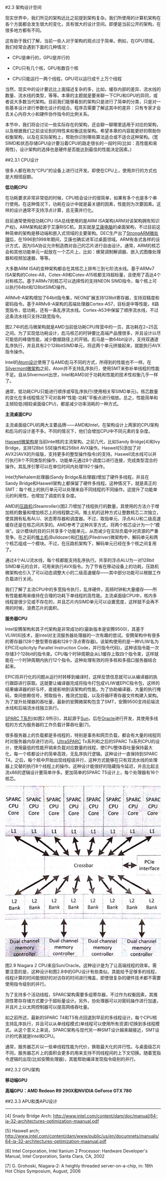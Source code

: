 #2.3 架构设计空间

现实世界中，我们所见的架构远比之前提到架构复杂。我们所使用的计算机架构在各个方面都会发生很大的变化，具有很大的设计空间。即便是当前公开的架构，在很多地方都有不同。

这有助于我们了解，当前一些人对于架构的观点过于简单。例如，在GPU领域，我们经常会遇到下面的几种情况：

- CPU是串行的，GPU是并行的

- CPU只有几个核，GPU有数百个核

- CPU只能运行一两个线程，GPU可以运行成千上万个线程

当然，现实中的设计要远比上面描述复杂的多，比如，缓存内部的差异、流水线的数量、流水线的类型，等等。本章的主题就是要来聊一下CPU和GPU的异同，或者说大多数当代架构。目前我们能够看到的架构只是进行了简单的分类，只是对一些基本设计进行参数化设计的组合。程序员需要了解这其中的差异：只有专家才会去关心内存大小和硬件协作指令的比例关系。

本节中，我们将会讨论一些实际存在的架构，还会聊一聊哪里适用于对应的架构，以及根据我们之前谈论到的特性来权衡这些架构。希望本章的内容能更好的帮助你权衡架构，以及在实际架构上，帮助你识别哪些算法适合或不适合这种架构。(宽SIMD和状态存储GPU设计要沿着CPU的路走很长的一段时间(比如：高性能和易用性)，设计架构的选择也是硬件是否能达到最佳的性能决定因素。)

##2.3.1 CPU设计

很多人都在称为“CPU”的设备上进行过开发。即使在CPU上，使用并行的方式也是大相径庭额。

**低功耗CPU**

在功耗要求非常非常低的时候，CPU核会设计的很简单，如果有多个也是多个串行使用。在这种情况下，功耗在设计中就是最关键的因素，性能则为次要因素。这样的设计通常不支持浮点计算，且无需并行化。

目前通常使用低功耗CPU ISA总线使用的是ARM ISA架构(ARM对该架构拥有知识产权)。ARM架构起源于艾康RISC机，其实就是[艾康电脑](https://zh.wikipedia.org/wiki/%E8%89%BE%E5%BA%B7%E9%9B%BB%E8%85%A6)的桌面架构，不过目前这种简单的架构是移动端和嵌入式领域的主要架构。DEC生产出了[StrongARM微处理](https://zh.wikipedia.org/wiki/StrongARM)后，在1996到1998年期间，艾康也确实进军过桌面领域。ARM有各式各样的设计方式，因为ISA协议允许制造商对自己的芯片进行自由设计。通常，ARM的核芯会和其他功能单元一起放在一个芯片上，比如：蜂窝调制解调器、嵌入式图像处理器和视频加速器，等等。

大多数ARM ISA的变种架构都会在其核芯上排布三到七阶流水线。基于ARMv7 ISA架构的Cotex-A8，Cotex-A9和Cotex-A15核都支持超标量，且使用了高达4个对称核芯。基于ARMv7的核芯可以选择性的支持NEON SIMD指令，每个核上可以执行64bit和128bitSIMD操作。

ARMv8-A架构增加了64bit指令集，NEON扩展支持128bit寄存器，支持双精度和密码指令。基于ARMv8-A架构的高端处理器Cortex-A57，目标是中等性能，8路宽指令，低功耗，还有一条乱序流水线。Cortex-A53中保留了顺序流水线，不过这条流水线只支持2路宽指令。

图2.7中的彪马微架构就是AMD当前低功耗CPU阵营中的一员，其功耗在2~25瓦之间。为了实现低功耗设计，彪马核芯的时钟要比高端产品慢很多，并且设计以尽可能低的峰值性能，减少数据路径上的开销。彪马是一款64bit设计，支持双通道乱序执行，并且具有2个128bitSIMD单元，将这两个单元拼接起来，就能执行AVX指令操作。

Intel的[Atom设计](https://zh.wikipedia.org/wiki/%E8%8B%B1%E7%89%B9%E7%88%BEAtom)使用了与AMD彪马不同的方式，所得到的性能也不一样。在[Silvermont微架构](https://en.wikipedia.org/wiki/Silvermont)之前，Atom并不支持乱序执行，使用SMT来弥补单线程的性能不足。自从Silvermont出世，Intel和AMD对于功耗和性能的技术性权衡几乎一样了。

通常，低功耗CPU只能进行顺序或窄乱序执行(使用相关窄SIMD单元)。核芯数量的变化在多线程情况下可对各种“性能-功耗”平衡点进行缩放。总之，性能简单和主频较低(相较桌面级CPU)，都是减少功率消耗的一种方式。

**主流桌面CPU**

主流桌面级CPU的两大主要品牌——AMD和Intel，在架构设计上两家的CPU架构和彪马的设计差不多。不同的情况下，他们会增加CPU中不同元素的复杂度。

[Haswell微架构](https://zh.wikipedia.org/wiki/Haswell%E5%BE%AE%E6%9E%B6%E6%A7%8B)是当前Intel核的主流架构。之前几代，比如Sandy Bridge[4]和Ivy Bridge，支持128bit SSE操作和256bit AVX操作。Haswell[5]添加了对AVX2(AVX的升级版，支持更多的整型操作指令)的支持。Haswell流水线可以并行执行8个不同类型的操作，功能单元通过8个调度口进行连接，完成类型混合的操作。其乱序引擎可以在单位时间内处理192个操作。

Intel为Nehalem处理器(Sandy Bridge系处理器)增加了硬件多线程，并且在Sandy Bridge和Haswell架构上都保留了硬件多线程。这种情况下，就是真正的SMT：每个核上的执行单元可以处理来自不同线程的不同操作。这提升了功能单元的利用性，也增加了调度的复杂度。

AMD的[压路机](https://zh.wikipedia.org/wiki/AMD_Steamroller)(Steamroller)(图2.7)增加了线程执行的数量，其使用的方法介于增加核的数量和增加核芯上的线程数之间。推土机的这种方式让整数核芯二次独立，使其拥有私有ALU、状态寄存器和调度器。不过，取指单元、浮点ALU和二级高速缓存还是在核芯间共享的。AMD参考了这种共享方式，将两个核芯设计为一个“模块”。设计模块的目的只共享多个功能单元，从而减少在实际负载中对资源的严重竞争。在之前的[推土机](https://zh.wikipedia.org/wiki/AMD_Bulldozer)(Bulldozer)和[打桩机](https://zh.wikipedia.org/wiki/AMD_Piledriver)(Piledriver)微架构中，解码单元和两个核芯组成一个模块。不过，在压路机架构下，解码单元已经在多个核之间复用了。

通过4个ALU流水线，每个核都能支持乱序执行。共享的浮点ALU为一对128bit SIMD单元的合并，可用来执行AVX指令。为了节省在移动设备上的功耗，压路机微架构也引入了可以动态调整大小的二级高速缓存——其中部分功能可以根据工作负载进行关闭。

我们了解了主流CPU中的多宽指令执行，乱序硬件，高频时钟和大量缓存——所有性能都用来维持在合理的功耗下单线程的高性能。主流桌面级CPU中，核内多线程是很少见或不存在的，并且芯片内SIMD单元可以设置宽度，这样就不会再不用的时候，浪费芯片的面积。

**服务器CPU**

Intel安腾架构和其子代架构是非常成功的(最新版本是安腾9500)，其基于VLIW[6]技术，是Intel对主流服务器处理器的一次有趣的尝试。安腾架构中有很多的寄存器(128个整型寄存器和128个浮点寄存器)。该架构使用的是一种VLIW名为EPIC(Explicityly Parallel Instruction Code，并行指令代码)，这种该指令能一次存储3个128bit的指令束。CPU每个时钟周期会从L1缓存上取四个指令束，这样就能在一个时钟周期内执行12个指令。这种处理有效的将多核和多插口服务器结合起来。

EPIC将并行化的问题从运行时转移到编译时，这样反馈信息就可以从编译器的执行跟踪进行获取。这就要让编译器完成将指令打包成VLIW或EPIC指令包，这样的结果编译器的好与坏，直接影响到该架构的性能。为了协助编译器，大量的执行掩码，束间依赖信号，预取指令，推测式加载，以及将循环寄存器文件构建入架构。为了提升处理器的吞吐量，最新的安腾微架构包含了SMT，安腾9500支持前端流水线和后端流水线独立执行。

[SPARC T系列](https://en.wikipedia.org/wiki/SPARC_T-Series)(如图2.9所示)，其起源于[Sun](https://zh.wikipedia.org/wiki/%E6%98%87%E9%99%BD)，后在[Oracle](https://zh.wikipedia.org/wiki/%E7%94%B2%E9%AA%A8%E6%96%87%E5%85%AC%E5%8F%B8)进行开发，其使用多线程的方式为服务器的工作负载计算吞吐量[7]。

很多服务器上的负载都是多线程的，特别是事务和网页负载，都会有大量的线程同时对服务器内存进行访问。[UltraSPARC](https://zh.wikipedia.org/wiki/SPARC) Tx系列和之后的SPARC Tx系列CPU的设计，使用最低的性能开销来负载对应数量的线程，使CPU整体吞吐量保持最大化，每一个核都设计的简单高效，无乱序执行逻辑。这种设计一直保持到SPARC T4。之后，每个核中开始出现线程级并行，这种方式能够在只有双流水线的处理器上交替的执行8个线程上的操作。这种设计能很好的隐藏指令延迟，并且比起主流x86的逻辑设计要简单许多。更加简单的SPARC T5设计上，每个处理器有16个核芯。

![](../../images/chapter2/2-9.png)

图2.9 Niagara 2 CPU来自Sun/Oracle。这种设计是为了让高端线程的效率。需要注意的是，这种设计和图2.8中的GPU设计有些类似。其能给予足够多的线程，线程计算的时间能很好的对访存的时间进行掩盖，即使很复杂的硬件技术都不需要使用指令级别的并行。

为了支持多个活动线程，SPARC架构需要多组寄存器，不过作为权衡因素，其推测性寄存存储方式要少于超标量设计。另外，协处理器可以对密码操作进行加速，并且片上以太网控制器可以提高网络吞吐量。

如之前所述，最新的SPARC T4和T5有点回退到早前的多线程设计。每个CPU核支持乱序执行，并且可以从单线程模式(单线程可以使用所有资源)切换到多线程模式。从这个意义上来说，SPARC架构与现代另一种SMT设计越来越接近，SMT设计的代表就是Intel和CPU。

通常，服务器芯片以一些单线程性能为代价，换取最大化的并行性。与桌面级芯片不同，服务器芯片上的面积会更多的用来支持不同线程间的上下文切换。随着宽指令逻辑的出现(比如安腾处理器)，其能帮助编译发现指令级别的并行。

##2.3.2 GPU架构

**移动端GPU**

**高端GPU：AMD Redeon R9 290X和NVIDIA GeForce GTX 780**

##2.3.3 APU和类APU设计

-------

[4] Snady Bridge Arch; http://www.intel.com/content/dam/doc/manual/64-ia-32-architectures-optimization-maanual.pdf

[5] Haswell arch; http://www.intel.com/content/dam/www/public/us/en/documnets/manuals/64-ia-32-architectures-optimization-maanual.pdf

[6] Intel Corporation, Intel Itanium 2 Processor: Hardware Developer's Manual, Intel Corporation, Santa Clara, CA, 2002

[7] G. Grohoski, Niagara-2: A heighly threaded server-on-a-chip, in: 18th Hot Chips Symposium, August, 2006